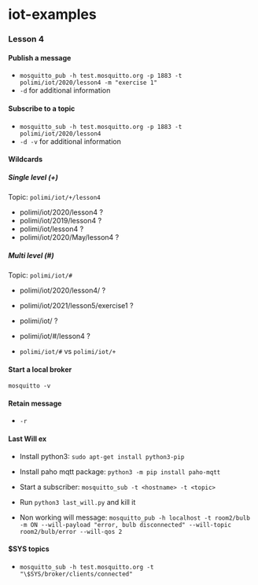 # iot-examples

### Lesson 4

#### Publish a message
- `mosquitto_pub -h test.mosquitto.org -p 1883 -t polimi/iot/2020/lesson4 -m "exercise 1"`
- `-d` for additional information

#### Subscribe to a topic
- `mosquitto_sub -h test.mosquitto.org -p 1883 -t polimi/iot/2020/lesson4`
- `-d -v` for additional information

#### Wildcards
##### Single level (+)
Topic: `polimi/iot/+/lesson4`

- polimi/iot/2020/lesson4 ?
- polimi/iot/2019/lesson4 ?
- polimi/iot/lesson4 ?
- polimi/iot/2020/May/lesson4 ?

##### Multi level (#)
Topic: `polimi/iot/#`

- polimi/iot/2020/lesson4/ ?
- polimi/iot/2021/lesson5/exercise1 ?
- polimi/iot/ ?
- polimi/iot/#/lesson4 ?

- `polimi/iot/#` vs `polimi/iot/+`

#### Start a local broker
`mosquitto -v`

#### Retain message
- `-r`

#### Last Will ex
- Install python3: `sudo apt-get install python3-pip`
- Install paho mqtt package: `python3 -m pip install paho-mqtt`
- Start a subscriber: `mosquitto_sub -t <hostname> -t <topic>`
- Run `python3 last_will.py` and kill it

- Non working will message: `mosquitto_pub -h localhost -t room2/bulb -m ON --will-payload "error, bulb disconnected" --will-topic room2/bulb/error --will-qos 2`

#### $SYS topics
- `mosquitto_sub -h test.mosquitto.org -t "\$SYS/broker/clients/connected"`
